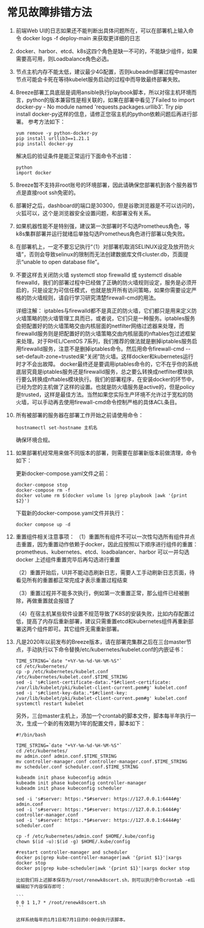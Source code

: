 # 常见故障排错方法
1. 前端Web UI的日志如果还不能判断出具体问题所在，可以在部署机上输入命令 docker logs -f deploy-main 来获取更详细的日志

2. docker、harbor、etcd、k8s这四个角色是缺一不可的，不能缺少组件，如果需要高可用，则Loadbalance角色必选。

3. 节点主机内存不能太低，建议最少4G配置，否则kubeadm部署过程中master节点可能会卡死在等待kubelet服务启动的过程中而导致最终部署失败。

4. Breeze部署工具底层是调用ansible执行playbook脚本，所以对宿主机环境而言，python的版本兼容性是相关联的，如果在部署中看见了Failed to import docker-py - No module named 'requests.packages.urllib3'. Try pip install docker-py这样的信息，请修正您宿主机的python依赖问题后再进行部署。
参考方法如下：
	```
	yum remove -y python-docker-py
	pip install urllib3==1.21.1
	pip install docker-py
	```
	解决后的验证条件是能正常运行下面命令不出错：
	```
	python
	import docker
	```

5. Breeze暂不支持非root账号的环境部署，因此请确保您部署机到各个服务器节点是直接root ssh免密的。

6. 部署好之后，dashboard的端口是30300，但是谷歌浏览器是不可以访问的，火狐可以，这个是浏览器安全设置问题，和部署没有关系。

7. 如果机器性能不是特别强，建议第一次部署时不勾选Prometheus角色，等k8s集群部署并运行就绪后单独勾选Prometheus角色进行部署以免失败。

8. 在部署机上，一定不要忘记执行“（1）对部署机取消SELINUX设定及放开防火墙”，否则会导致selinux的限制而无法创建数据库文件cluster.db，页面提示“unable to open database file”。

9. 不要这样去关闭防火墙 systemctl stop firewalld 或 systemctl disable firewalld，我们的部署过程中已经做了正确的防火墙规则设定，服务是必须开启的，只是设定为可信任模式，也就是放开所有访问策略，如果你需要设定严格的防火墙规则，请自行学习研究清楚firewall-cmd的用法。

	详细注解：
	iptables与firewalld都不是真正的防火墙，它们都只是用来定义防火墙策略的防火墙管理工具而已，或者说，它们只是一种服务。iptables服务会把配置好的防火墙策略交由内核层面的netfilter网络过滤器来处理，而firewalld服务则是把配置好的防火墙策略交由内核层面的nftables包过滤框架来处理。对于RHEL/CentOS 7系列，我们推荐的做法就是删掉iptables服务启用firewalld服务，注意不是删掉iptables命令。然后用命令firewall-cmd --set-default-zone=trusted来“关闭”防火墙。这样docker和kubernetes运行时才不会出故障。
	docker最终还是要调用iptables命令的，它不在乎你的系统底层究竟是iptables服务还是firewalld服务，总之要么转换成netfilter模块执行要么转换成nftables模块执行。我们的部署程序，在安装docker的环节中，已经为您的主机做了这样的设置。也就是防火墙服务是active的，但是policy是trusted，这样是最佳方法。当然如果您实际生产环境不允许过于宽松的防火墙，可以手动再去使用firewall-cmd命令控制严格的具体ACL条目。

10. 所有被部署的服务器在部署工作开始之前请使用命令：
    ```
    hostnamectl set-hostname 主机名 
    ```
    确保环境合规。

11. 如果部署机经常用来做不同版本的部署，则需要在部署新版本前做清理，命令如下：

	更新docker-compose.yaml文件之前：
	```
	docker-compose stop
	docker-compose rm -f
	docker volume rm $(docker volume ls |grep playbook |awk '{print $2}')
	```
	下载新的docker-compose.yaml文件并执行：
	```
	docker compose up -d
	```

12. 重置组件相关注意事项：
	（1）重置所有组件不可以一次性勾选所有组件并点击重置，因为重置动作依赖于docker，因此应按照以下顺序进行组件的重置：
		prometheus、kubernetes、etcd、loadbalancer、harbor 可以一并勾选
		docker 上述组件重置完毕后再勾选进行重置
		
	（2）重置开始后，UI并不能动态刷新日志，需要人工手动刷新日志页面，待看见所有的重置都正常完成才表示重置过程结束
	
	（3）重置过程并不能多次执行，例如第一次重置正常，那么组件已经被删除，再做重置就会报错了
	
	（4）在宿主机某些软件设置不规范导致了K8S的安装失败，比如内存配置过低，提高了内存后重新部署，建议只需重置etcd和kubernetes组件再重新部署这两个组件即可。其它组件无需重新部署。

13. 凡是2020年以前发布的Breeze版本，请在部署完集群之后在三台master节点，手动执行以下命令替换/etc/kubernetes/kubelet.conf的内嵌证书：
	```	
	TIME_STRING=`date "+%Y-%m-%d-%H-%M-%S"`	
	cd /etc/kubernetes/	
	cp -p /etc/kubernetes/kubelet.conf /etc/kubernetes/kubelet.conf.$TIME_STRING	
	sed -i 's#client-certificate-data:.*$#client-certificate: /var/lib/kubelet/pki/kubelet-client-current.pem#g' kubelet.conf 	
	sed -i 's#client-key-data:.*$#client-key: /var/lib/kubelet/pki/kubelet-client-current.pem#g' kubelet.conf	
	systemctl restart kubelet	
	```
	另外，三台master主机上，添加一个crontab的脚本文件，脚本每半年执行一次，生成一个新的有效期为1年的配置文件，脚本如下：
	```
	#!/bin/bash
	
	TIME_STRING=`date "+%Y-%m-%d-%H-%M-%S"`
	cd /etc/kubernetes/
	mv admin.conf admin.conf.$TIME_STRING
	mv controller-manager.conf controller-manager.conf.$TIME_STRING 
	mv scheduler.conf scheduler.conf.$TIME_STRING
	
	kubeadm init phase kubeconfig admin
	kubeadm init phase kubeconfig controller-manager
	kubeadm init phase kubeconfig scheduler

	sed -i 's#server: https:.*$#server: https://127.0.0.1:6444#g' admin.conf
	sed -i 's#server: https:.*$#server: https://127.0.0.1:6444#g' controller-manager.conf
	sed -i 's#server: https:.*$#server: https://127.0.0.1:6444#g' scheduler.conf
	
	cp -f /etc/kubernetes/admin.conf $HOME/.kube/config
	chown $(id -u):$(id -g) $HOME/.kube/config

	#restart controller-manager and scheduler
	docker ps|grep kube-controller-manager|awk '{print $1}'|xargs docker stop
	docker ps|grep kube-scheduler|awk '{print $1}'|xargs docker stop
	```

        比如我们将上述脚本保存为/root/renewk8scert.sh，则可以执行命令crontab -e后编辑如下内容保存即可：

        ```
        0 0 1 1,7 * /root/renewk8scert.sh
        ```

        这样系统每年的1月1日和7月1日的0:00会执行该脚本。
